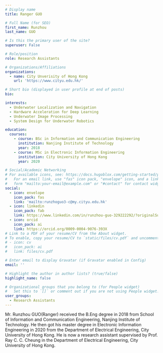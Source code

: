 ```yaml
---
# Display name
title: Ranger GUO

# Full Name (for SEO)
first_name: Runzhou
last_name: GUO

# Is this the primary user of the site?
superuser: False

# Role/position
role: Research Assistants

# Organizations/Affiliations
organizations:
  - name: City Unverisity of Hong Kong
    url: 'https://www.cityu.edu.hk/'

# Short bio (displayed in user profile at end of posts)
bio: 

interests:
  - Underwater Localization and Navigation
  - Hardware Acceleration for Deep Learning
  - Underwater Image Processing
  - System Design for Underwater Robotics

education:
  courses:
    - course: BSc in Information and Communication Engineering
      institution: Nanjing Institute of Technology
      year: 2018
    - course: MSc in Electronic Information Engineering
      institution: City University of Hong Kong
      year: 2020  

# Social/Academic Networking
# For available icons, see: https://docs.hugoblox.com/getting-started/page-builder/#icons
#   For an email link, use "fas" icon pack, "envelope" icon, and a link in the
#   form "mailto:your-email@example.com" or "#contact" for contact widget.
social:
  - icon: envelope
    icon_pack: fas
    link: 'mailto:runzhoguo3-c@my.cityu.edu.hk'
  - icon: linkedin
    icon_pack: fab
    link: https://www.linkedin.com/in/runzhou-guo-329222292/?originalSubdomain=hk  
  - icon: orcid
    icon_pack: ai
    link: https://orcid.org/0009-0004-9076-393X
# Link to a PDF of your resume/CV from the About widget.
# To enable, copy your resume/CV to `static/files/cv.pdf` and uncomment the lines below.
# - icon: cv
#   icon_pack: ai
#   link: files/cv.pdf

# Enter email to display Gravatar (if Gravatar enabled in Config)
email: ''

# Highlight the author in author lists? (true/false)
highlight_name: false

# Organizational groups that you belong to (for People widget)
#   Set this to `[]` or comment out if you are not using People widget.
user_groups:
  - Research Assistants
---
```


Mr. Runzhou GUO(Ranger) received the B.Eng degree in 2018 from School of Information and Communication Engineering, Nanjing Institute of Technology.
He then got his master degree in Electronic Information Engineering in 2020 from the Department of Electrical Engineering, City University of Hong Kong.
He is now a research assistant supervised by Prof. Ray C. C. Cheung in the Department of Electrical Engineering, City University of Hong Kong.

